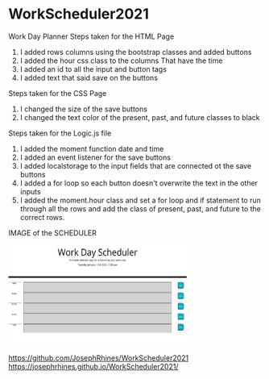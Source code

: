 # WorkScheduler2021
Work Day Planner
Steps taken for the HTML Page
1. I added rows columns using the bootstrap classes and added buttons
2. I added the hour css class to the columns That have the time
3. I added an id to all the input and button tags
4. I added text that said save on the buttons

Steps taken for the CSS Page
1. I changed the size of the save buttons
2. I changed the text color of the present, past, and future classes to black

Steps taken for the Logic.js file
1. I added the moment function date and time 
2. I added an event listener for the save buttons
3. I added localstorage to the input fields that are connected ot the save buttons
4. I added a for loop so each button doesn't overwrite the text in the other inputs
5. I added the moment.hour class and set a for loop and if statement to run through all the rows
   and add the class of present, past, and future to the correct rows.

IMAGE of the SCHEDULER
<p>
<img src="Scheduler1.jpg" height="200px" weight="200px">

https://github.com/JosephRhines/WorkScheduler2021
https://josephrhines.github.io/WorkScheduler2021/
